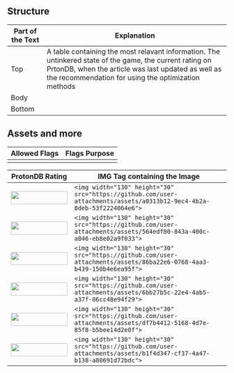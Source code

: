 ## Structure
| Part of the Text | Explanation |
| --- | --- |
| Top | A table containing the most relavant information. The untinkered state of the game, the current rating on PrtonDB, when the article was last updated as well as the recommendation for using the optimization methods |
| Body | |
| Bottom | |

## Assets and more

| Allowed Flags | Flags Purpose |
| --- | --- |
| |  |

| ProtonDB Rating | IMG Tag containing the Image |
| --- | --- |
| <img width="130" height="30" src="https://github.com/user-attachments/assets/a0313b12-9ec4-4b2a-8deb-53f2224064e6"> | `<img width="130" height="30" src="https://github.com/user-attachments/assets/a0313b12-9ec4-4b2a-8deb-53f2224064e6">` |
| <img width="130" height="30" src="https://github.com/user-attachments/assets/564edf80-843a-400c-a046-eb8e02a9f033"> | `<img width="130" height="30" src="https://github.com/user-attachments/assets/564edf80-843a-400c-a046-eb8e02a9f033">` |
| <img width="130" height="30" src="https://github.com/user-attachments/assets/86ba22e6-0768-4aa3-b439-150b4e6ea95f"> | `<img width="130" height="30" src="https://github.com/user-attachments/assets/86ba22e6-0768-4aa3-b439-150b4e6ea95f">` |
| <img width="130" height="30" src="https://github.com/user-attachments/assets/6bb27b5c-22e4-4ab5-a37f-06cc48e94f29"> | `<img width="130" height="30" src="https://github.com/user-attachments/assets/6bb27b5c-22e4-4ab5-a37f-06cc48e94f29">` |
| <img width="130" height="30" src="https://github.com/user-attachments/assets/df7b4412-5168-4d7e-85f8-b5bee14d2e0f"> | `<img width="130" height="30" src="https://github.com/user-attachments/assets/df7b4412-5168-4d7e-85f8-b5bee14d2e0f">` |
| <img width="130" height="30" src="https://github.com/user-attachments/assets/b1f4d347-cf37-4a47-b138-a80691d72bdc"> | `<img width="130" height="30" src="https://github.com/user-attachments/assets/b1f4d347-cf37-4a47-b138-a80691d72bdc">` |
